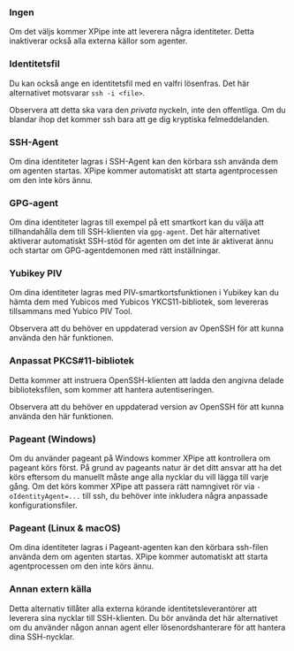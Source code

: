 ### Ingen

Om det väljs kommer XPipe inte att leverera några identiteter. Detta inaktiverar också alla externa källor som agenter.

### Identitetsfil

Du kan också ange en identitetsfil med en valfri lösenfras.
Det här alternativet motsvarar `ssh -i <file>`.

Observera att detta ska vara den *privata* nyckeln, inte den offentliga.
Om du blandar ihop det kommer ssh bara att ge dig kryptiska felmeddelanden.

### SSH-Agent

Om dina identiteter lagras i SSH-Agent kan den körbara ssh använda dem om agenten startas.
XPipe kommer automatiskt att starta agentprocessen om den inte körs ännu.

### GPG-agent

Om dina identiteter lagras till exempel på ett smartkort kan du välja att tillhandahålla dem till SSH-klienten via `gpg-agent`.
Det här alternativet aktiverar automatiskt SSH-stöd för agenten om det inte är aktiverat ännu och startar om GPG-agentdemonen med rätt inställningar.

### Yubikey PIV

Om dina identiteter lagras med PIV-smartkortsfunktionen i Yubikey kan du hämta dem med Yubicos
med Yubicos YKCS11-bibliotek, som levereras tillsammans med Yubico PIV Tool.

Observera att du behöver en uppdaterad version av OpenSSH för att kunna använda den här funktionen.

### Anpassat PKCS#11-bibliotek

Detta kommer att instruera OpenSSH-klienten att ladda den angivna delade biblioteksfilen, som kommer att hantera autentiseringen.

Observera att du behöver en uppdaterad version av OpenSSH för att kunna använda den här funktionen.

### Pageant (Windows)

Om du använder pageant på Windows kommer XPipe att kontrollera om pageant körs först.
På grund av pageants natur är det ditt ansvar att ha det
körs eftersom du manuellt måste ange alla nycklar du vill lägga till varje gång.
Om det körs kommer XPipe att passera rätt namngivet rör via
`-oIdentityAgent=...` till ssh, du behöver inte inkludera några anpassade konfigurationsfiler.

### Pageant (Linux & macOS)

Om dina identiteter lagras i Pageant-agenten kan den körbara ssh-filen använda dem om agenten startas.
XPipe kommer automatiskt att starta agentprocessen om den inte körs ännu.

### Annan extern källa

Detta alternativ tillåter alla externa körande identitetsleverantörer att leverera sina nycklar till SSH-klienten. Du bör använda det här alternativet om du använder någon annan agent eller lösenordshanterare för att hantera dina SSH-nycklar.
